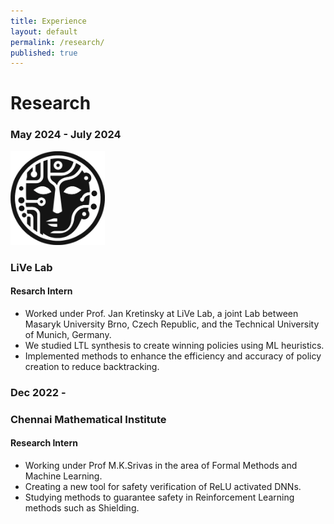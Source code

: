 ```yaml
---
title: Experience
layout: default
permalink: /research/
published: true
---
```

# Research


### May 2024 - July 2024
<img src="/assets/images/LiVe.png" height="150">

### LiVe Lab
#### Resarch Intern

- Worked under Prof. Jan Kretinsky at LiVe Lab, a joint Lab between Masaryk University Brno, Czech Republic, and the Technical University of Munich, Germany.
- We studied LTL synthesis to create winning policies using ML heuristics.
- Implemented methods to enhance the efficiency and accuracy of policy creation to reduce backtracking.


### Dec 2022 -

### Chennai Mathematical Institute
#### Research Intern

- Working under Prof M.K.Srivas in the area of Formal Methods and Machine Learning.
- Creating a new tool for safety verification of ReLU activated DNNs.
- Studying methods to guarantee safety in Reinforcement Learning methods such as Shielding.
